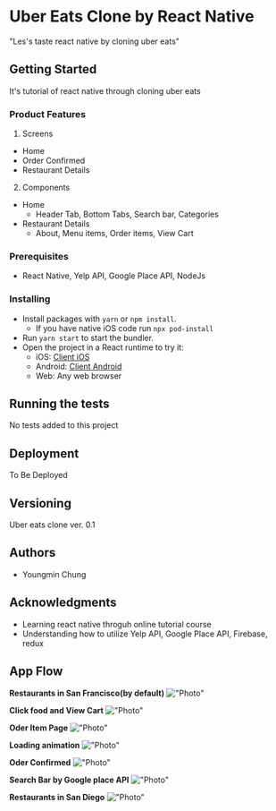 # Uber Eats Clone by React Native

"Les's taste react native by cloning uber eats"

## Getting Started

It's tutorial of react native through cloning uber eats

### Product Features

1.	Screens
  * Home
  * Order Confirmed
  * Restaurant Details

2.	Components
  * Home
    * Header Tab, Bottom Tabs, Search bar, Categories
  * Restaurant Details
    * About, Menu items, Order items, View Cart

### Prerequisites

* React Native, Yelp API, Google Place API, NodeJs

### Installing

- Install packages with `yarn` or `npm install`.
  - If you have native iOS code run `npx pod-install`
- Run `yarn start` to start the bundler.
- Open the project in a React runtime to try it:
  - iOS: [Client iOS](https://itunes.apple.com/app/apple-store/id982107779)
  - Android: [Client Android](https://play.google.com/store/apps/details?id=host.exp.exponent&referrer=blankexample)
  - Web: Any web browser

## Running the tests

No tests added to this project

## Deployment

To Be Deployed

## Versioning

Uber eats clone ver. 0.1

## Authors

* Youngmin Chung


## Acknowledgments

* Learning react native throguh online tutorial course
* Understanding how to utilize Yelp API, Google Place API, Firebase, redux

## App Flow

__Restaurants in San Francisco(by default)__
!["Photo"](https://github.com/youngmin-chung/capture/blob/master/UEC_Restaurant%20list.jpg)

__Click food and View Cart__
!["Photo"](https://github.com/youngmin-chung/capture/blob/master/UEC_Click%20and%20View%20Cart.jpg)

__Oder Item Page__
!["Photo"](https://github.com/youngmin-chung/capture/blob/master/UEC_Order%20Item.jpg)

__Loading animation__
!["Photo"](https://github.com/youngmin-chung/capture/blob/master/UEC_Loading%20animation.jpg)

__Oder Confirmed__
!["Photo"](https://github.com/youngmin-chung/capture/blob/master/UEC_Order%20Confirmed.jpg)

__Search Bar by Google place API__
!["Photo"](https://github.com/youngmin-chung/capture/blob/master/UEC_Google%20Place%20API.jpg)

__Restaurants in San Diego__
!["Photo"](https://github.com/youngmin-chung/capture/blob/master/UEC_Restaurants%20in%20San%20Diego.jpg)
